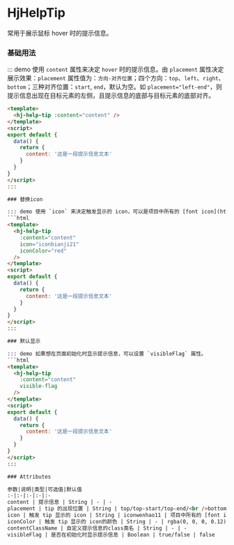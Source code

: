 # HjHelpTip
常用于展示鼠标 hover 时的提示信息。

### 基础用法

::: demo 使用 `content` 属性来决定 `hover` 时的提示信息。由 `placement` 属性决定展示效果：`placement` 属性值为：`方向-对齐位置`；四个方向：`top`、`left`、`right`、`bottom`；三种对齐位置：`start`, `end`，默认为空。如 `placement="left-end"`，则提示信息出现在目标元素的左侧，且提示信息的底部与目标元素的底部对齐。
```html
<template>
  <hj-help-tip :content="content" />
</template>
<script>
export default {
  data() {
    return {
      content: '这是一段提示信息文本'
    }
  }
}
</script>
:::  

### 替换icon

::: demo 使用 `icon` 来决定触发显示的 icon，可以是项目中所有的 [font icon](https://www.iconfont.cn/manage/index?spm=a313x.7781069.1998910419.13&manage_type=myprojects&projectId=1846603&keyword=&project_type=&page=)。还可通过设置 `iconColor` 来决定 `icon` 的颜色。
```html
<template>
  <hj-help-tip 
    :content="content"
    icon="iconbianji21"
    iconColor="red"
  />
</template>
<script>
export default {
  data() {
    return {
      content: '这是一段提示信息文本'
    }
  }
}
</script>
:::  

### 默认显示

::: demo 如果想在页面初始化时显示提示信息，可以设置 `visibleFlag` 属性。
```html
<template>
  <hj-help-tip 
    :content="content"
    visible-flag
  />
</template>
<script>
export default {
  data() {
    return {
      content: '这是一段提示信息文本'
    }
  }
}
</script>
:::  

### Attributes

参数|说明|类型|可选值|默认值
:-|:-|:-|:-|:-
content | 提示信息 | String | - | -
placement | tip 的出现位置 | String | top/top-start/top-end/<br />bottom/bottom-start/bottom-end/<br />left/left-start/left-end/<br />right/right-start/right-end | bottom
icon | 触发 tip 显示的 icon | String | iconwenhao11 | 项目中所有的 [font icon](https://www.iconfont.cn/manage/index?spm=a313x.7781069.1998910419.13&manage_type=myprojects&projectId=1846603&keyword=&project_type=&page=)
iconColor | 触发 tip 显示的 icon的颜色 | String | - | rgba(0, 0, 0, 0.12)
contentClassName | 自定义提示信息的class类名 | String | - | -
visibleFlag | 是否在初始化时显示提示信息 | Boolean | true/false | false